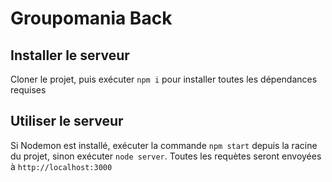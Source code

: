 # Groupomania Back

## Installer le serveur

Cloner le projet, puis exécuter `npm i` pour installer toutes les dépendances requises

## Utiliser le serveur

Si Nodemon est installé, exécuter la commande `npm start` depuis la racine du projet, sinon exécuter `node server`.
Toutes les requètes seront envoyées à `http://localhost:3000`
